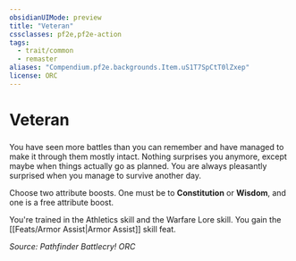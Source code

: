 ```yaml
---
obsidianUIMode: preview
title: "Veteran"
cssclasses: pf2e,pf2e-action
tags:
  - trait/common
  - remaster
aliases: "Compendium.pf2e.backgrounds.Item.uS1T7SpCtT0lZxep"
license: ORC
---
```

# Veteran

### 






You have seen more battles than you can remember and have managed to make it through them mostly intact. Nothing surprises you anymore, except maybe when things actually go as planned. You are always pleasantly surprised when you manage to survive another day.

Choose two attribute boosts. One must be to **Constitution** or **Wisdom**, and one is a free attribute boost.

You're trained in the Athletics skill and the Warfare Lore skill. You gain the [[Feats/Armor Assist|Armor Assist]] skill feat.

*Source: Pathfinder Battlecry!*
*ORC*